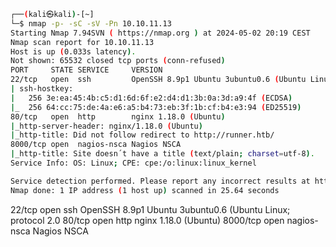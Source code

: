 
```sh
┌──(kali㉿kali)-[~]
└─$ nmap -p- -sC -sV -Pn 10.10.11.13
Starting Nmap 7.94SVN ( https://nmap.org ) at 2024-05-02 20:19 CEST
Nmap scan report for 10.10.11.13
Host is up (0.033s latency).
Not shown: 65532 closed tcp ports (conn-refused)
PORT     STATE SERVICE     VERSION
22/tcp   open  ssh         OpenSSH 8.9p1 Ubuntu 3ubuntu0.6 (Ubuntu Linux; protocol 2.0)
| ssh-hostkey: 
|   256 3e:ea:45:4b:c5:d1:6d:6f:e2:d4:d1:3b:0a:3d:a9:4f (ECDSA)
|_  256 64:cc:75:de:4a:e6:a5:b4:73:eb:3f:1b:cf:b4:e3:94 (ED25519)
80/tcp   open  http        nginx 1.18.0 (Ubuntu)
|_http-server-header: nginx/1.18.0 (Ubuntu)
|_http-title: Did not follow redirect to http://runner.htb/
8000/tcp open  nagios-nsca Nagios NSCA
|_http-title: Site doesn´t have a title (text/plain; charset=utf-8).
Service Info: OS: Linux; CPE: cpe:/o:linux:linux_kernel

Service detection performed. Please report any incorrect results at https://nmap.org/submit/ .
Nmap done: 1 IP address (1 host up) scanned in 25.64 seconds

```

22/tcp   open  ssh         OpenSSH 8.9p1 Ubuntu 3ubuntu0.6 (Ubuntu Linux; protocol 2.0
80/tcp   open  http        nginx 1.18.0 (Ubuntu)
8000/tcp open  nagios-nsca Nagios NSCA
